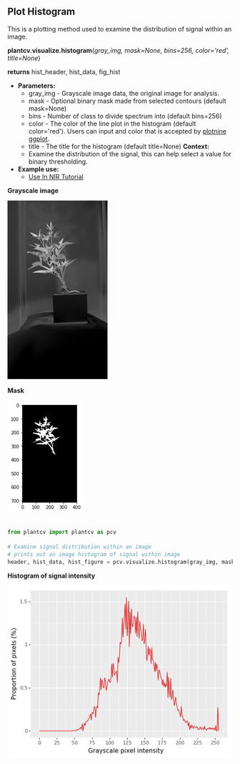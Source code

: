 ## Plot Histogram

This is a plotting method used to examine the distribution of signal within an image.

**plantcv.visualize.histogram**(*gray_img, mask=None, bins=256, color='red', title=None*)

**returns** hist_header, hist_data, fig_hist

- **Parameters:**
    - gray_img - Grayscale image data, the original image for analysis.
    - mask - Optional binary mask made from selected contours (default mask=None)
    - bins - Number of class to divide spectrum into (default bins=256)
    - color - The color of the line plot in the histogram (default color='red'). Users can input and color that is accepted by [plotnine ggplot](https://plotnine.readthedocs.io/en/stable/generated/plotnine.ggplot.html#plotnine.ggplot).
    - title - The title for the histogram (default title=None) 
**Context:**
    - Examine the distribution of the signal, this can help select a value for binary thresholding.
- **Example use:**
    - [Use In NIR Tutorial](nir_tutorial.md)

**Grayscale image**

![Screenshot](img/documentation_images/histogram/01_hsv_saturation.jpg) 

**Mask**

![Screenshot](img/documentation_images/histogram/mask.jpg)

```python

from plantcv import plantcv as pcv

# Examine signal distribution within an image
# prints out an image histogram of signal within image
header, hist_data, hist_figure = pcv.visualize.histogram(gray_img, mask=mask, bins=256, color='red', title=None)
```

**Histogram of signal intensity**

![Screenshot](img/documentation_images/histogram/hist.jpg) 
